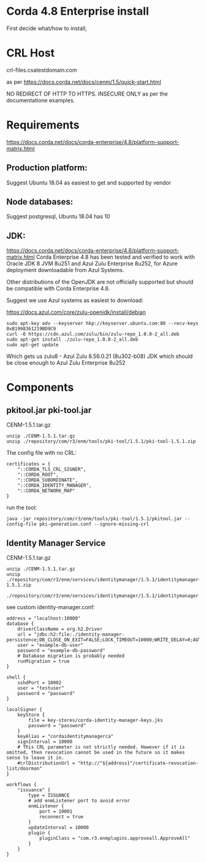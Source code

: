 # Corda 4.8 Enterprise install

First decide what/how to install, 

# CRL Host

crl-files.csatestdomain.com

as per https://docs.corda.net/docs/cenm/1.5/quick-start.html

NO REDIRECT OF HTTP TO HTTPS. INSECURE ONLY as per the documentatione examples.

# Requirements

https://docs.corda.net/docs/corda-enterprise/4.8/platform-support-matrix.html

## Production platform:
Suggest Ubuntu 18.04 as easiest to get and supported by vendor

## Node databases:
Suggest postgresql, Ubuntu 18.04  has 10

## JDK:
https://docs.corda.net/docs/corda-enterprise/4.8/platform-support-matrix.html
Corda Enterprise 4.8 has been tested and verified to work with Oracle JDK 8 JVM 8u251 and Azul Zulu Enterprise 8u252, for Azure deployment downloadable from Azul Systems.

Other distributions of the OpenJDK are not officially supported but should be compatible with Corda Enterprise 4.8.

Suggest we use Azul systems as easiest to download:

https://docs.azul.com/core/zulu-openjdk/install/debian

```
sudo apt-key adv --keyserver hkp://keyserver.ubuntu.com:80 --recv-keys 0xB1998361219BD9C9
curl -O https://cdn.azul.com/zulu/bin/zulu-repo_1.0.0-2_all.deb
sudo apt-get install ./zulu-repo_1.0.0-2_all.deb
sudo apt-get update
```

Which gets us zulu8 - Azul Zulu 8.56.0.21 (8u302-b08) JDK which should be close enough to Azul Zulu Enterprise 8u252

# Components

## pkitool.jar pki-tool.jar

CENM-1.5.1.tar.gz

```
unzip ./CENM-1.5.1.tar.gz
unzip ./repository/com/r3/enm/tools/pki-tool/1.5.1/pki-tool-1.5.1.zip
```

The config file with no CRL:

```
certificates = {
    "::CORDA_TLS_CRL_SIGNER",
    "::CORDA_ROOT",
    "::CORDA_SUBORDINATE",
    "::CORDA_IDENTITY_MANAGER",
    "::CORDA_NETWORK_MAP"
}
```
run the tool:

```
java -jar repository/com/r3/enm/tools/pki-tool/1.5.1/pkitool.jar --config-file pki-generation.conf --ignore-missing-crl
```

## Identity Manager Service

CENM-1.5.1.tar.gz

```
unzip ./CENM-1.5.1.tar.gz
unzip ./repository/com/r3/enm/services/identitymanager/1.5.1/identitymanager-1.5.1.zip
```


```
./repository/com/r3/enm/services/identitymanager/1.5.1/identitymanager.jar
```

see custom identity-manager.conf:

```
address = "localhost:10000" 
database { 
    driverClassName = org.h2.Driver 
    url = "jdbc:h2:file:./identity-manager-persistence;DB_CLOSE_ON_EXIT=FALSE;LOCK_TIMEOUT=10000;WRITE_DELAY=0;AUTO_SERVER_PORT=0" 
    user = "example-db-user" 
    password = "example-db-password" 
    # Database migration is probably needed
    runMigration = true
} 

shell { 
    sshdPort = 10002 
    user = "testuser" 
    password = "password" 
} 

localSigner { 
    keyStore { 
        file = key-stores/corda-identity-manager-keys.jks 
        password = "password" 
    } 
    keyAlias = "cordaidentitymanagerca" 
    signInterval = 10000 
    # This CRL parameter is not strictly needed. However if it is omitted, then revocation cannot be used in the future so it makes sense to leave it in. 
    #crlDistributionUrl = "http://"${address}"/certificate-revocation-list/doorman" 
} 

workflows { 
    "issuance" { 
        type = ISSUANCE 
        # add enmListener port to avoid error
        enmListener { 
            port = 10001 
            reconnect = true 
        } 
        updateInterval = 10000 
        plugin { 
            pluginClass = "com.r3.enmplugins.approveall.ApproveAll" 
        } 
    } 
} 

```

